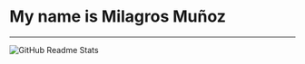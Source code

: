<h1>My name is Milagros Muñoz</h1>
<hr></hr>
<img src="https://github-readme-stats.vercel.app/api?username=MilagrosMunoz" alt="GitHub Readme Stats">
